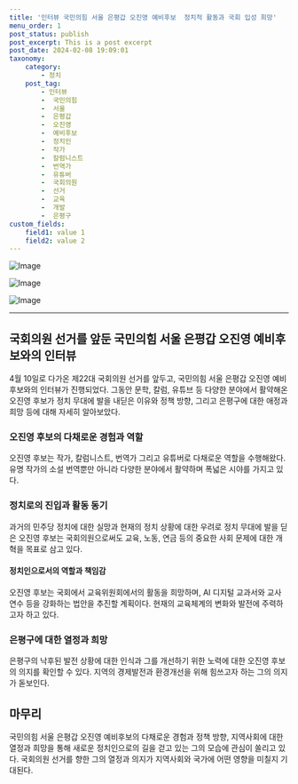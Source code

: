 ```yaml
---
title: '인터뷰 국민의힘 서울 은평갑 오진영 예비후보  정치적 활동과 국회 입성 희망'
menu_order: 1
post_status: publish
post_excerpt: This is a post excerpt
post_date: 2024-02-08 19:09:01
taxonomy:
    category:
        - 정치
    post_tag:
        - 인터뷰
        -  국민의힘
        -  서울
        -  은평갑
        -  오진영
        -  예비후보
        -  정치인
        -  작가
        -  칼럼니스트
        -  번역가
        -  유튜버
        -  국회의원
        -  선거
        -  교육
        -  개발
        -  은평구
custom_fields:
    field1: value 1
    field2: value 2
---
```


![Image](https://imgnews.pstatic.net/image/047/2024/02/08/0002421771_001_20240208171801122.jpeg?type=w647)

![Image](https://imgnews.pstatic.net/image/047/2024/02/08/0002421771_002_20240208171801222.jpeg?type=w647)

![Image](https://imgnews.pstatic.net/image/047/2024/02/08/0002421771_003_20240208171801256.jpeg?type=w647)

---
## 국회의원 선거를 앞둔 국민의힘 서울 은평갑 오진영 예비후보와의 인터뷰
4월 10일로 다가온 제22대 국회의원 선거를 앞두고, 국민의힘 서울 은평갑 오진영 예비후보와의 인터뷰가 진행되었다. 그동안 문학, 칼럼, 유튜브 등 다양한 분야에서 활약해온 오진영 후보가 정치 무대에 발을 내딛은 이유와 정책 방향, 그리고 은평구에 대한 애정과 희망 등에 대해 자세히 알아보았다.
### 오진영 후보의 다채로운 경험과 역할
오진영 후보는 작가, 칼럼니스트, 번역가 그리고 유튜버로 다채로운 역할을 수행해왔다. 유명 작가의 소설 번역뿐만 아니라 다양한 분야에서 활약하며 폭넓은 시야를 가지고 있다.
### 정치로의 진입과 활동 동기
과거의 민주당 정치에 대한 실망과 현재의 정치 상황에 대한 우려로 정치 무대에 발을 딛은 오진영 후보는 국회의원으로써도 교육, 노동, 연금 등의 중요한 사회 문제에 대한 개혁을 목표로 삼고 있다.
#### 정치인으로서의 역할과 책임감
오진영 후보는 국회에서 교육위원회에서의 활동을 희망하며, AI 디지털 교과서와 교사 연수 등을 강화하는 법안을 추진할 계획이다. 현재의 교육체계의 변화와 발전에 주력하고자 하고 있다.
### 은평구에 대한 열정과 희망
은평구의 낙후된 발전 상황에 대한 인식과 그를 개선하기 위한 노력에 대한 오진영 후보의 의지를 확인할 수 있다. 지역의 경제발전과 환경개선을 위해 힘쓰고자 하는 그의 의지가 돋보인다.
## 마무리
국민의힘 서울 은평갑 오진영 예비후보의 다채로운 경험과 정책 방향, 지역사회에 대한 열정과 희망을 통해 새로운 정치인으로의 길을 걷고 있는 그의 모습에 관심이 쏠리고 있다. 국회의원 선거를 향한 그의 열정과 의지가 지역사회와 국가에 어떤 영향을 미칠지 기대된다.
